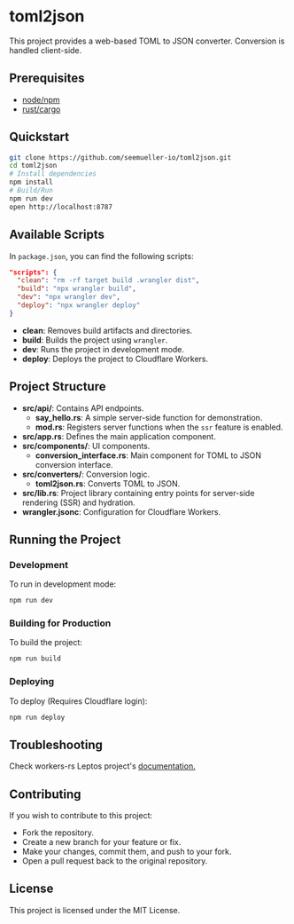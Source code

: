 # toml2json

This project provides a web-based TOML to JSON converter. Conversion is handled client-side.

## Prerequisites
- [node/npm](https://docs.npmjs.com/downloading-and-installing-node-js-and-npm)
- [rust/cargo](https://www.rust-lang.org/tools/install)

## Quickstart
```bash
git clone https://github.com/seemueller-io/toml2json.git
cd toml2json
# Install dependencies
npm install
# Build/Run
npm run dev
open http://localhost:8787
```

## Available Scripts

In `package.json`, you can find the following scripts:

```json
"scripts": {
  "clean": "rm -rf target build .wrangler dist",
  "build": "npx wrangler build",
  "dev": "npx wrangler dev",
  "deploy": "npx wrangler deploy"
}
```

- **clean**: Removes build artifacts and directories.
- **build**: Builds the project using `wrangler`.
- **dev**: Runs the project in development mode.
- **deploy**: Deploys the project to Cloudflare Workers.

## Project Structure

- **src/api/**: Contains API endpoints.
    - **say_hello.rs**: A simple server-side function for demonstration.
    - **mod.rs**: Registers server functions when the `ssr` feature is enabled.
- **src/app.rs**: Defines the main application component.
- **src/components/**: UI components.
    - **conversion_interface.rs**: Main component for TOML to JSON conversion interface.
- **src/converters/**: Conversion logic.
    - **toml2json.rs**: Converts TOML to JSON.
- **src/lib.rs**: Project library containing entry points for server-side rendering (SSR) and hydration.
- **wrangler.jsonc**: Configuration for Cloudflare Workers.

## Running the Project

### Development

To run in development mode:

```bash
npm run dev
```

### Building for Production

To build the project:

```bash
npm run build
```

### Deploying

To deploy (Requires Cloudflare login):

```bash
npm run deploy
```

## Troubleshooting
Check workers-rs Leptos project's [documentation.](https://github.com/cloudflare/workers-rs/tree/main/templates/leptos)

## Contributing

If you wish to contribute to this project:

- Fork the repository.
- Create a new branch for your feature or fix.
- Make your changes, commit them, and push to your fork.
- Open a pull request back to the original repository.

## License
This project is licensed under the MIT License.
